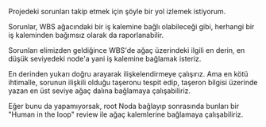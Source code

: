 Projedeki sorunları takip etmek için şöyle bir yol izlemek istiyorum.

Sorunlar, WBS ağacındaki bir iş kalemine bağlı olabileceği gibi, herhangi bir iş kaleminden bağımsız olarak da raporlanabilir.

Sorunları elimizden geldiğince WBS'de ağaç üzerindeki ilgili en derin, en düşük seviyedeki node'a yani iş kalemine bağlamak isteriz.


En derinden yukarı doğru arayarak ilişkelendirmeye çalışırız. Ama en kötü ihtimalle, sorunun ilişkili olduğu taşeronu tespit edip, taşeron bilgisi üzerinde yazan en üst seviye ağaç dalına bağlamaya çalışabiliriz.

Eğer bunu da yapamıyorsak, root Noda bağlayıp sonrasında bunları bir "Human in the loop" review ile ağaç kalemlerine bağlamaya çalışabiliriz.